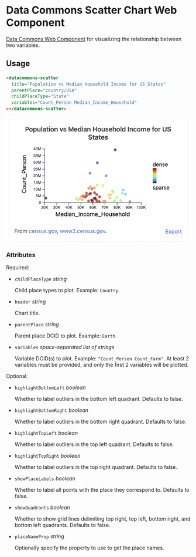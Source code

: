 # Data Commons Scatter Chart Web Component

[Data Commons Web Component](../../README.md) for visualizing the relationship
between two variables.

## Usage

```html
<datacommons-scatter
  title="Population vs Median Household Income for US States"
  parentPlace="country/USA"
  childPlaceType="State"
  variables="Count_Person Median_Income_Household"
></datacommons-scatter>
```

<img src="../assets/scatter.png" width="620"/>

### Attributes

Required:

- `childPlaceType` _string_

  Child place types to plot. Example: `Country`.

- `header` _string_

  Chart title.

- `parentPlace` _string_

  Parent place DCID to plot. Example: `Earth`.

- `variables` _space-separated list of strings_

  Variable DCID(s) to plot. Example: `"Count_Person Count_Farm"`. At least 2
  variables must be provided, and only the first 2 variables will be plotted.

Optional:

- `highlightBottomLeft` _boolean_

  Whether to label outliers in the bottom left quadrant. Defaults to false.

- `highlightBottomRight` _boolean_

  Whether to label outliers in the bottom right quadrant. Defaults to false.

- `highlightTopLeft` _boolean_

  Whether to label outliers in the top left quadrant. Defaults to false.

- `highlightTopRight` _boolean_

  Whether to label outliers in the top right quadrant. Defaults to false.

- `showPlaceLabels` _boolean_

  Whether to label all points with the place they correspond to.
  Defaults to false.

- `showQuadrants` _boolean_

  Whether to show grid lines delimiting top right, top left, bottom right, and
  bottom left quadrants. Defaults to false.

- `placeNameProp` _string_

  Optionally specify the property to use to get the place names.